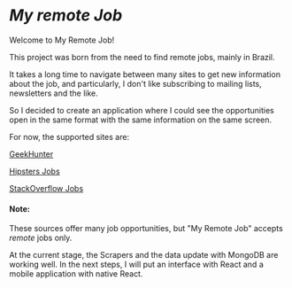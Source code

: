 # *My remote Job*

Welcome to My Remote Job!

This project was born from the need to find remote jobs, mainly in Brazil.

It takes a long time to navigate between many sites to get new information about the job, and particularly, I don't like subscribing to mailing lists, newsletters and the like.

So I decided to create an application where I could see the opportunities open in the same format with the same information on the same screen.

For now, the supported sites are:

[GeekHunter](https://www.geekhunter.com.br "GeekHunter")

[Hipsters Jobs](http://hipsters.jobs "Hipsters Jobs")

[StackOverflow Jobs](https://stackoverflow.com/jobs "StackOverflow")

#### Note:
These sources offer many job opportunities, but "My Remote Job" accepts _*remote*_  jobs only.

At the current stage, the Scrapers and the data update with MongoDB are working well. In the next steps, I will put an interface with React and a mobile application with native React.

